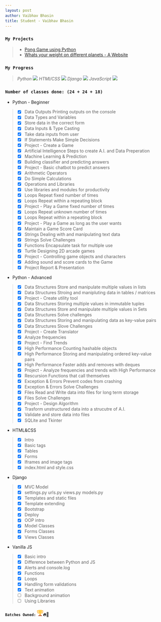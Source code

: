 ```yaml
---
layout: post
author: Vaibhav Bhasin
title: Student - Vaibhav Bhasin
---
```


### `My Projects`

> * [Pong Game using Python](https://rodincode.github.io/coderprojects/ponggame)
> * [Whats your weight on different planets - A Website](https://rodincode.github.io/projects/website)


### `My Progress`  
> *Python* ![](https://progress-bar.dev/70) 
> *HTMl/CSS* ![](https://progress-bar.dev/60)
> *Django* ![](https://progress-bar.dev/0)
> *JavaScript* ![](https://progress-bar.dev/20)

### `Number of classes done: (24 + 24 + 18)`
* Python - Beginner
> - [x] Data Outputs Printing outputs on the console
> - [x] Data Types and Variables
> - [x] Store data in the correct form
> - [x] Data Inputs & Type Casting
> - [x] Take data inputs from user 
> - [x] If Statements Make Simple Decisions
> - [x] Project - Create a Game
> - [x] Artificial Intelligence Steps to create A.I. and Data Preperation
> - [x] Machine Learning & Prediction
> - [x] Building classifier and predicting answers
> - [x] Project - Basic chatbot to predict answers
> - [x] Arithmetic Operators
> - [x] Do Simple Calculations
> - [x] Operations and Libraries
> - [x] Use libraries and modules for productivity
> - [x] Loops Repeat fixed number of times
> - [x] Loops Repeat within a repeating block
> - [x] Project - Play a Game fixed number of times
> - [x] Loops Repeat unknown number of times
> - [x] Loops Repeat within a repeating block
> - [x] Project - Play a Game as long as the user wants
> - [x] Maintain a Game Score Card
> - [x] Strings Dealing with and manipulating text data
> - [x] Strings Solve Challenges
> - [x] Functions Encapsulate task for multiple use
> - [x] Turtle Designing 2D arcade games
> - [x] Project - Controlling game objects and characters
> - [x] Adding sound and score cards to the Game
> - [x] Project Report & Presentation

* Python - Advanced
> - [x] Data Structures Store and manipulate multiple values in lists
> - [x] Data Structures Stroing and manipluting data in tables / matrices
> - [x] Project - Create utility tool
> - [x] Data Structures Storing multiple values in immutable tuples
> - [x] Data Structures Store and manipulate multiple values in Sets
> - [x] Data Structures Solve challenges
> - [x] Data Structures Storing and manipulating data as key-value pairs
> - [x] Data Structures Slove Challenges
> - [x] Project - Create Translator
> - [x] Analyze frequencies
> - [x] Project - Find Trends
> - [x] High Performance Counting hashable objects
> - [x] High Performance Storing and manipulating ordered key-value pairs
> - [x] High Performance Faster adds and removes with deques
> - [x] Project - Analyze frequencies and trends with High Performance
> - [x] Rescursion Functions that call themselves
> - [x] Exception & Errors Prevent codes from crashing
> - [x] Exception & Errors Solve Challenges
> - [x] Files Read and Write data into files for long term storage
> - [x] Files Solve Challenges
> - [x] Project - Design Algorithm
> - [x] Trasform unstructured data into a strucutre of A.I.
> - [x] Validate and store data into files
> - [x] SQLite and Tkinter

* HTML&CSS
> - [x] Intro
> - [x] Basic tags
> - [x] Tables
> - [x] Forms
> - [x] Iframes and image tags
> - [x] index.html and style.css

* Django
> - [x] MVC Model
> - [x] settings.py urls.py views.py models.py
> - [x] Templates and static files
> - [x] Template extending
> - [x] Bootstrap
> - [x] Deploy
> - [x] OOP intro
> - [x] Model Classes
> - [x] Forms Classes
> - [x] Views Classes

* Vanilla JS
> - [x] Basic intro
> - [x] Difference between Python and JS
> - [x] Alerts and console.log
> - [x] Functions
> - [x] Loops
> - [x] Handling form validations
> - [x] Text animation
> - [ ] Background animation
> - [ ] Using Libraries
#### `Batches Owned:` <img src="https://raw.githubusercontent.com/rodincode/coderprojects/master/assets/android-chrome-192x192-removebg-preview.png" alt="my rank" height="20" width="20"/>🔥🌟

